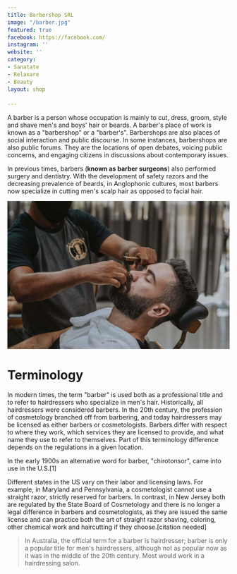 ```yaml
---
title: Barbershop SRL
image: "/barber.jpg"
featured: true
facebook: https://facebook.com/
instagram: ''
website: ''
category:
- Sanatate
- Relaxare
- Beauty
layout: shop

---
```

A barber is a person whose occupation is mainly to cut, dress, groom, style and shave men's and boys' hair or beards. A barber's place of work is known as a "barbershop" or a "barber's". Barbershops are also places of social interaction and public discourse. In some instances, barbershops are also public forums. They are the locations of open debates, voicing public concerns, and engaging citizens in discussions about contemporary issues.

In previous times, barbers (**known as barber surgeons**) also performed surgery and dentistry. With the development of safety razors and the decreasing prevalence of beards, in Anglophonic cultures, most barbers now specialize in cutting men's scalp hair as opposed to facial hair.

![Barbershop SRL](/images/shops/barber.jpg)

# Terminology 

In modern times, the term "barber" is used both as a professional title and to refer to hairdressers who specialize in men's hair. Historically, all hairdressers were considered barbers. In the 20th century, the profession of cosmetology branched off from barbering, and today hairdressers may be licensed as either barbers or cosmetologists. Barbers differ with respect to where they work, which services they are licensed to provide, and what name they use to refer to themselves. Part of this terminology difference depends on the regulations in a given location.

In the early 1900s an alternative word for barber, "chirotonsor", came into use in the U.S.[1]

Different states in the US vary on their labor and licensing laws. For example, in Maryland and Pennsylvania, a cosmetologist cannot use a straight razor, strictly reserved for barbers. In contrast, in New Jersey both are regulated by the State Board of Cosmetology and there is no longer a legal difference in barbers and cosmetologists, as they are issued the same license and can practice both the art of straight razor shaving, coloring, other chemical work and haircutting if they choose.[citation needed]

> In Australia, the official term for a barber is hairdresser; barber is only a popular title for men's hairdressers, although not as popular now as it was in the middle of the 20th century. Most would work in a hairdressing salon.